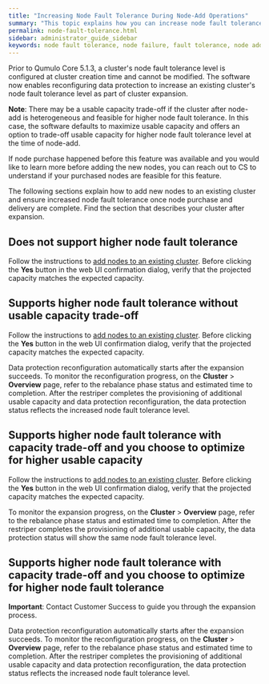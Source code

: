 ```yaml
---
title: "Increasing Node Fault Tolerance During Node-Add Operations"
summary: "This topic explains how you can increase node fault tolerance during node-add operations."
permalink: node-fault-tolerance.html
sidebar: administrator_guide_sidebar
keywords: node fault tolerance, node failure, fault tolerance, node add, node-add, cluster expansion, expand, reconfiguration
---
```

Prior to Qumulo Core 5.1.3, a cluster's node fault tolerance level is configured at cluster creation
time and cannot be modified. The software now enables reconfiguring data protection to increase an
existing cluster's node fault tolerance level as part of cluster expansion.

**Note**: There may be a usable capacity trade-off if the cluster after node-add is heterogeneous and
feasible for higher node fault tolerance. In this case, the software defaults to maximize usable
capacity and offers an option to trade-off usable capacity for higher node fault tolerance level at
the time of node-add.

If node purchase happened before this feature was available and you would like to learn more before
adding the new nodes, you can reach out to CS to understand if your purchased nodes are feasible for
this feature.

The following sections explain how to add new nodes to an existing cluster and ensure increased node
fault tolerance once node purchase and delivery are complete. Find the section that describes your
cluster after expansion.

## Does not support higher node fault tolerance
Follow the instructions to [add nodes to an existing cluster](https://care.qumulo.com/hc/en-us/articles/360001070307-Add-a-New-Node-to-an-Existing-Qumulo-Cluster). Before clicking the **Yes** button in the web UI confirmation dialog, verify that the projected capacity matches the expected capacity.

## Supports higher node fault tolerance without usable capacity trade-off
Follow the instructions to [add nodes to an existing cluster](https://care.qumulo.com/hc/en-us/articles/360001070307-Add-a-New-Node-to-an-Existing-Qumulo-Cluster). Before clicking the **Yes** button in the web UI confirmation dialog, verify that the projected capacity matches the expected capacity.

Data protection reconfiguration automatically starts after the expansion succeeds. To monitor the reconfiguration progress, on the **Cluster** > **Overview** page, refer to the rebalance phase status and estimated time to completion. After the restriper completes the provisioning of additional usable capacity and data protection reconfiguration, the data protection status reflects the increased node fault tolerance level.


## Supports higher node fault tolerance with capacity trade-off and you choose to optimize for higher usable capacity
Follow the instructions to [add nodes to an existing cluster](https://care.qumulo.com/hc/en-us/articles/360001070307-Add-a-New-Node-to-an-Existing-Qumulo-Cluster). Before clicking the **Yes** button in the web UI confirmation dialog, verify that the projected capacity matches the expected capacity.

To monitor the expansion progress, on the **Cluster** > **Overview** page, refer to the rebalance phase status and estimated time to completion. After the restriper completes the provisioning of additional usable capacity, the data protection status will show the same node fault tolerance level.

## Supports higher node fault tolerance with capacity trade-off and you choose to optimize for higher node fault tolerance

**Important**: Contact Customer Success to guide you through the expansion process.

Data protection reconfiguration automatically starts after the expansion succeeds. To monitor the reconfiguration progress, on the **Cluster** > **Overview** page, refer to the rebalance phase status and estimated time to completion. After the restriper completes the provisioning of additional usable capacity and data protection reconfiguration, the data protection status reflects the increased node fault tolerance level.
